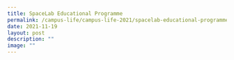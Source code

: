 ```yaml
---
title: SpaceLab Educational Programme
permalink: /campus-life/campus-life-2021/spacelab-educational-programme/
date: 2021-11-19
layout: post
description: ""
image: ""
---
```

